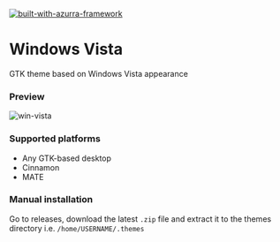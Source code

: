 [![built-with-azurra-framework](https://github.com/B00merang-Project/Azurra_framework/raw/assets/azurra_framework_smaller.png)](https://github.com/B00merang-Project/Azurra_framework)

# Windows Vista
GTK theme based on Windows Vista appearance

### Preview
![win-vista](https://b00merang.weebly.com/uploads/1/6/8/1/16813022/469209408-orig-orig_2_orig.png)

### Supported platforms
- Any GTK-based desktop
- Cinnamon
- MATE

### Manual installation
Go to releases, download the latest `.zip` file and extract it to the themes directory i.e. `/home/USERNAME/.themes`
